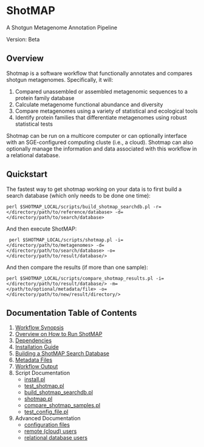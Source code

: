 ShotMAP
=======

A Shotgun Metagenome Annotation Pipeline

Version: Beta

Overview
--------

Shotmap is a software workflow that functionally annotates and compares shotgun metagenomes. Specifically, it will:

1.  Compared unassembled or assembled metagenomic sequences to a protein family database
2.  Calculate metagenome functional abundance and diversity
3.  Compare metagenomes using a variety of statistical and ecological tools
4.  Identify protein families that differentiate metagenomes using robust statistical tests

Shotmap can be run on a multicore computer or can optionally interface with an SGE-configured computing cluste (i.e., a cloud). 
Shotmap can also optionally manage the information and data associated with this workflow in a relational database.

Quickstart
----------

The fastest way to get shotmap working on your data is to first build a search database (which only needs to be done one time):

    perl $SHOTMAP_LOCAL/scripts/build_shotmap_searchdb.pl -r=</directory/path/to/reference/database> -d=</directory/path/to/search/database>

And then execute ShotMAP:
     
     perl $SHOTMAP_LOCAL/scripts/shotmap.pl -i=</directory/path/to/metagenomes> -d=</directory/path/to/search/database> -o=</directory/path/to/result/database/>

And then compare the results (if more than one sample):
   
    perl $SHOTMAP_LOCAL/scripts/compare_shotmap_results.pl -i=</directory/path/to/result/database/> -m=</path/to/optional/metadata/file> -o=</directory/path/to/new/result/directory/>

Documentation Table of Contents
-------------------------------

1. [Workflow Synopsis](docs/workflow_synopsis.md)
2. [Overview on How to Run ShotMAP](docs/running_shotmap.md)
3. [Dependencies](docs/dependencies.md)
4. [Installation Guide](docs/installation_guide.md)
5. [Building a ShotMAP Search Database](docs/search_databases.md)
6. [Metadata Files](docs/metadata_files.md)
7. [Workflow Output](docs/output.md)
8. Script Documentation
    * [install.pl](docs/install.pl.md)
    * [test_shotmap.pl](docs/test_shotmap.pl.md)
    * [build_shotmap_searchdb.pl](docs/build_shotmap_searchdb.pl.md)
    * [shotmap.pl](docs/shotmap.pl.md)
    * [compare_shotmap_samples.pl](docs/compare_shotmap_samples.pl.md)
    * [test_config_file.pl](docs/test_config_file.pl.md)
9. Advanced Documentation
    * [configuration files](docs/config_files.md)
    * [remote (cloud) users](docs/remote_users.md)
    * [relational database users](docs/relational_database_users.md)